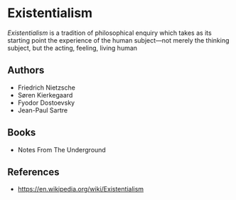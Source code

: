 # Existentialism

*Existentialism* is a tradition of philosophical enquiry which takes as its starting point the experience of the human subject—not merely the thinking subject, but the acting, feeling, living human

## Authors

- Friedrich Nietzsche
- Søren Kierkegaard
- Fyodor Dostoevsky
- Jean-Paul Sartre

## Books

- Notes From The Underground

## References

- https://en.wikipedia.org/wiki/Existentialism
